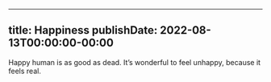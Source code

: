 
---
title: Happiness
publishDate: 2022-08-13T00:00:00-00:00
---

 Happy human is as good as dead. It’s wonderful to feel unhappy, because it feels real.
